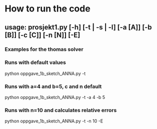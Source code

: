 # How to run the code

## usage: prosjekt1.py [-h] [-t | -s | -l] [-a [A]] [-b [B]] [-c [C]] [-n [N]] [-E]

### Examples for the thomas solver

### Runs with default values
python oppgave_1b_sketch_ANNA.py -t           

### Runs with a=4 and b=5, c and n default
python oppgave_1b_sketch_ANNA.py -t -a 4 -b 5  

### Runs with n=10 and calculates relative errors
python oppgave_1b_sketch_ANNA.py -t -n 10 -E  